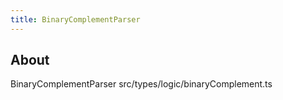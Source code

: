 ```yaml
---
title: BinaryComplementParser
---
```


## About

BinaryComplementParser src/types/logic/binaryComplement.ts
